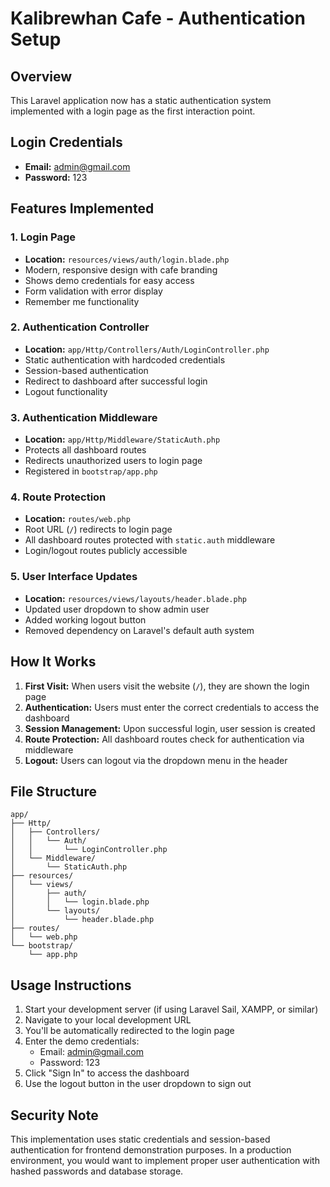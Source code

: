 # Kalibrewhan Cafe - Authentication Setup

## Overview
This Laravel application now has a static authentication system implemented with a login page as the first interaction point.

## Login Credentials
- **Email:** admin@gmail.com
- **Password:** 123

## Features Implemented

### 1. Login Page
- **Location:** `resources/views/auth/login.blade.php`
- Modern, responsive design with cafe branding
- Shows demo credentials for easy access
- Form validation with error display
- Remember me functionality

### 2. Authentication Controller
- **Location:** `app/Http/Controllers/Auth/LoginController.php`
- Static authentication with hardcoded credentials
- Session-based authentication
- Redirect to dashboard after successful login
- Logout functionality

### 3. Authentication Middleware
- **Location:** `app/Http/Middleware/StaticAuth.php`
- Protects all dashboard routes
- Redirects unauthorized users to login page
- Registered in `bootstrap/app.php`

### 4. Route Protection
- **Location:** `routes/web.php`
- Root URL (`/`) redirects to login page
- All dashboard routes protected with `static.auth` middleware
- Login/logout routes publicly accessible

### 5. User Interface Updates
- **Location:** `resources/views/layouts/header.blade.php`
- Updated user dropdown to show admin user
- Added working logout button
- Removed dependency on Laravel's default auth system

## How It Works

1. **First Visit:** When users visit the website (`/`), they are shown the login page
2. **Authentication:** Users must enter the correct credentials to access the dashboard
3. **Session Management:** Upon successful login, user session is created
4. **Route Protection:** All dashboard routes check for authentication via middleware
5. **Logout:** Users can logout via the dropdown menu in the header

## File Structure
```
app/
├── Http/
│   ├── Controllers/
│   │   └── Auth/
│   │       └── LoginController.php
│   └── Middleware/
│       └── StaticAuth.php
├── resources/
│   └── views/
│       ├── auth/
│       │   └── login.blade.php
│       └── layouts/
│           └── header.blade.php
├── routes/
│   └── web.php
└── bootstrap/
    └── app.php
```

## Usage Instructions

1. Start your development server (if using Laravel Sail, XAMPP, or similar)
2. Navigate to your local development URL
3. You'll be automatically redirected to the login page
4. Enter the demo credentials:
   - Email: admin@gmail.com
   - Password: 123
5. Click "Sign In" to access the dashboard
6. Use the logout button in the user dropdown to sign out

## Security Note
This implementation uses static credentials and session-based authentication for frontend demonstration purposes. In a production environment, you would want to implement proper user authentication with hashed passwords and database storage.
